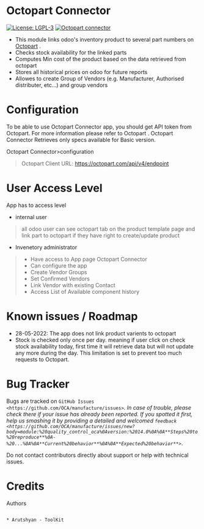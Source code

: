 # Octopart Connector

[![License: LGPL-3](https://img.shields.io/badge/licence-LGPL--3-blue.png)](https://www.gnu.org/licenses/lgpl-3.0.en.html)
[![Octopart connector](https://img.shields.io/badge/github-Octopart%20Connector-brightgreen?logo=github)](https://www.gnu.org/licenses/lgpl-3.0.en.html)


* This module links odoo's inventory product to several part numbers on [Octopart](https://octopart.com) .
* Checks stock availability for the linked parts
* Computes Min cost of the product based on the data retrieved from octopart
* Stores all historical prices on odoo for future reports
* Allowes to create Group of Vendors (e.g. Manufacturer, Authorised distributer, etc...) and group vendors



Configuration
=============
To be able to use Octopart Connector app, you should get API token from Octopart. For more information please refer to Octopart . Octopart Connector Retrieves only specs available for Basic version.

Octopart Connector>configuration
> Octopart Client URL: https://octopart.com/api/v4/endpoint


User Access Level
=================

App has to access level
* internal user 
> all odoo user can see octopart tab on the product template page and link part to octopart if they have right to create/update product
* Invenetory administrator
> * Have access to App page Octopart Connector
> * Can configure the app
> * Create Vendor Groups
> * Set Confirmed Vendors
> * Link Vendor with existing Contact
> * Access List of Available component history



Known issues / Roadmap
======================

* 28-05-2022: The app does not link product varients to octopart
* Stock is checked only once per day. meaning if user click on check stock availability today, first time it will retrieve data but will not update any more during the day. This limitation is set to prevent too much requests to Octopart.

Bug Tracker
===========

Bugs are tracked on `GitHub Issues <https://github.com/OCA/manufacture/issues>`_.
In case of trouble, please check there if your issue has already been reported.
If you spotted it first, help us smashing it by providing a detailed and welcomed
`feedback <https://github.com/OCA/manufacture/issues/new?body=module:%20quality_control_oca%0Aversion:%2014.0%0A%0A**Steps%20to%20reproduce**%0A-%20...%0A%0A**Current%20behavior**%0A%0A**Expected%20behavior**>`_.

Do not contact contributors directly about support or help with technical issues.

Credits
=======

Authors
~~~~~~~

* Arutshyan - ToolKit
